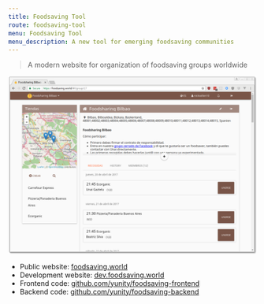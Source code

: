 ```yaml
---
title: Foodsaving Tool
route: foodsaving-tool
menu: Foodsaving Tool
menu_description: A new tool for emerging foodsaving communities
---
```


> A modern website for organization of foodsaving groups worldwide

![](fsworld.png)

* Public website: [foodsaving.world](https://foodsaving.world/)
* Development website:
[dev.foodsaving.world](https://dev.foodsaving.world/)
* Frontend code: [github.com/yunity/foodsaving-frontend](https://github.com/yunity/foodsaving-frontend)
* Backend code: [github.com/yunity/foodsaving-backend](https://github.com/yunity/foodsaving-backend)